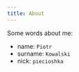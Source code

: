 ```yaml
---
title: About
---
```


Some words about me:

- name: `Piotr`
- surname: `Kowalski`
- nick: `piecioshka`

